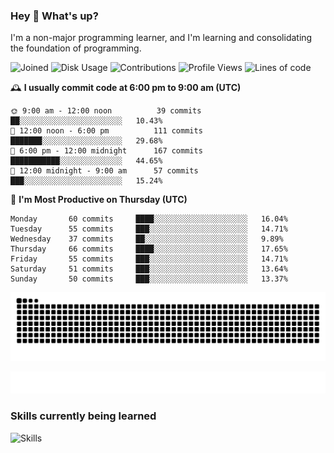 ### Hey :wave: What's up?

I'm a non-major programming learner, and I'm learning and consolidating the foundation of programming.

<!--START_SECTION:waka-->
![Joined](http://img.shields.io/badge/Joined-7%20years%20ago-6D67E4?style=flat&labelColor=453C67)
![Disk Usage](http://img.shields.io/badge/Github%27s%20Storage-598.5%20MB-FD841F?style=flat&labelColor=E14D2A)
![Contributions](http://img.shields.io/badge/Contributions%20in%202023-496-7DCE13?style=flat&labelColor=2B7A0B)
![Profile Views](http://img.shields.io/badge/Profile%20Views-0-3AB4F2?style=flat&labelColor=0078AA)
![Lines of code](https://img.shields.io/badge/Lines%20of%20code-2%20Million%20Lines%20of%20code-FF8B8B?style=flat&labelColor=EB4747)

🕰️ **I usually commit code at 6:00 pm to 9:00 am (UTC)** 

```text
🌞 9:00 am - 12:00 noon          39 commits     ██░░░░░░░░░░░░░░░░░░░░░░░   10.43% 
🌆 12:00 noon - 6:00 pm          111 commits    ███████░░░░░░░░░░░░░░░░░░   29.68% 
🌃 6:00 pm - 12:00 midnight      167 commits    ███████████░░░░░░░░░░░░░░   44.65% 
🌙 12:00 midnight - 9:00 am      57 commits     ███░░░░░░░░░░░░░░░░░░░░░░   15.24%
```
📅 **I'm Most Productive on Thursday (UTC)** 

```text
Monday       60 commits     ████░░░░░░░░░░░░░░░░░░░░░   16.04% 
Tuesday      55 commits     ███░░░░░░░░░░░░░░░░░░░░░░   14.71% 
Wednesday    37 commits     ██░░░░░░░░░░░░░░░░░░░░░░░   9.89% 
Thursday     66 commits     ████░░░░░░░░░░░░░░░░░░░░░   17.65% 
Friday       55 commits     ███░░░░░░░░░░░░░░░░░░░░░░   14.71% 
Saturday     51 commits     ███░░░░░░░░░░░░░░░░░░░░░░   13.64% 
Sunday       50 commits     ███░░░░░░░░░░░░░░░░░░░░░░   13.37%
```

<!--END_SECTION:waka-->

![Snake animation](https://raw.githubusercontent.com/dirname/dirname/output/snake.svg)

![metrics](github-metrics.svg)

### Skills currently being learned

![Skills](https://skillicons.dev/icons?i=linux,rust,go,solidity,typescript,bash,git,postgres,mysql,redis,mongo,docker,kubernetes,grafana,prometheus)
